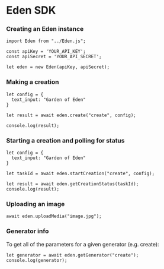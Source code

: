 # Eden SDK

### Creating an Eden instance

```
import Eden from "../Eden.js";

const apiKey = 'YOUR_API_KEY';
const apiSecret = 'YOUR_API_SECRET';

let eden = new Eden(apiKey, apiSecret);

```

### Making a creation

```
let config = {
  text_input: "Garden of Eden"
}

let result = await eden.create("create", config);

console.log(result);
```

### Starting a creation and polling for status

```
let config = {
  text_input: "Garden of Eden"
}

let taskId = await eden.startCreation("create", config);

let result = await eden.getCreationStatus(taskId);
console.log(result);
```

### Uploading an image

```
await eden.uploadMedia("image.jpg");
```

### Generator info

To get all of the parameters for a given generator (e.g. create):

```
let generator = await eden.getGenerator("create");
console.log(generator);
```